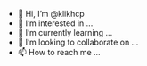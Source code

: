 - 👋 Hi, I’m @klikhcp
- 👀 I’m interested in ...
- 🌱 I’m currently learning ...
- 💞️ I’m looking to collaborate on ...
- 📫 How to reach me ...

<!---
klikhcp/klikhcp is a ✨ special ✨ repository because its `README.md` (this file) appears on your GitHub profile.
You can click the Preview link to take a look at your changes.
--->
